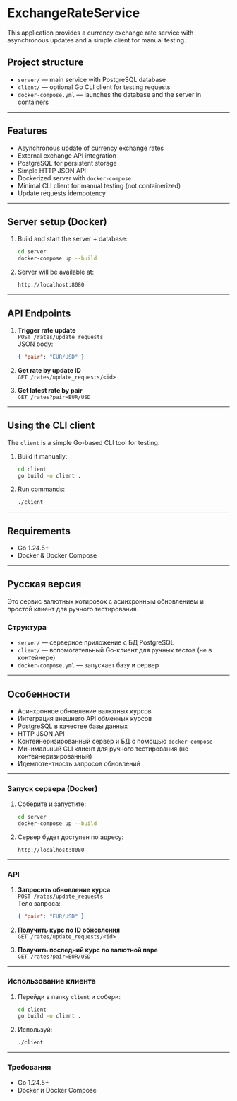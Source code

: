 # ExchangeRateService

This application provides a currency exchange rate service with asynchronous updates and a simple client for manual testing.

## Project structure

- `server/` — main service with PostgreSQL database
- `client/` — optional Go CLI client for testing requests
- `docker-compose.yml` — launches the database and the server in containers

---

## Features

- Asynchronous update of currency exchange rates
- External exchange API integration
- PostgreSQL for persistent storage
- Simple HTTP JSON API
- Dockerized server with `docker-compose`
- Minimal CLI client for manual testing (not containerized)
- Update requests idempotency

---

## Server setup (Docker)

1. Build and start the server + database:
   ```sh
   cd server
   docker-compose up --build
   ```

2. Server will be available at:
   ```
   http://localhost:8080
   ```

---

## API Endpoints

1. **Trigger rate update**  
   `POST /rates/update_requests`  
   JSON body:
   ```json
   { "pair": "EUR/USD" }
   ```

2. **Get rate by update ID**  
   `GET /rates/update_requests/<id>`

3. **Get latest rate by pair**  
   `GET /rates?pair=EUR/USD`

---

## Using the CLI client

The `client` is a simple Go-based CLI tool for testing.

1. Build it manually:
   ```sh
   cd client
   go build -o client .
   ```

2. Run commands:
   ```sh
   ./client
   ```

---

## Requirements

- Go 1.24.5+
- Docker & Docker Compose

---

## Русская версия

Это сервис валютных котировок с асинхронным обновлением и простой клиент для ручного тестирования.

### Структура

- `server/` — серверное приложение с БД PostgreSQL
- `client/` — вспомогательный Go-клиент для ручных тестов (не в контейнере)
- `docker-compose.yml` — запускает базу и сервер

---

## Особенности

- Асинхронное обновление валютных курсов
- Интеграция внешнего API обменных курсов
- PostgreSQL в качестве базы данных
- HTTP JSON API
- Контейнеризированный сервер и БД с помощью `docker-compose`
- Минимальный CLI клиент для ручного тестирования (не контейнеризированный)
- Идемпотентность запросов обновлений

---

### Запуск сервера (Docker)

1. Соберите и запустите:
   ```sh
   cd server
   docker-compose up --build
   ```

2. Сервер будет доступен по адресу:
   ```
   http://localhost:8080
   ```

---

### API

1. **Запросить обновление курса**  
   `POST /rates/update_requests`  
   Тело запроса:
   ```json
   { "pair": "EUR/USD" }
   ```

2. **Получить курс по ID обновления**  
   `GET /rates/update_requests/<id>`

3. **Получить последний курс по валютной паре**  
    `GET /rates?pair=EUR/USD`

---

### Использование клиента

1. Перейди в папку `client` и собери:
   ```sh
   cd client
   go build -o client .
   ```

2. Используй:
   ```sh
   ./client
   ```

---

### Требования

- Go 1.24.5+
- Docker и Docker Compose
